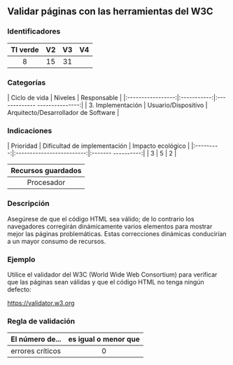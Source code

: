 ## Validar páginas con las herramientas del W3C

 ### Identificadores

 | TI verde | V2 | V3 | V4 |
 |:-------:|:---:|:---:|:----:|
 | 8 | 15 | 31 | |

 ### Categorías

 | Ciclo de vida | Niveles | Responsable |
 |:-----------------:|:-----------:|:------------- ---------------:|
 | 3. Implementación | Usuario/Dispositivo | Arquitecto/Desarrollador de Software |

 ### Indicaciones

 | Prioridad | Dificultad de implementación | Impacto ecológico |
 |:---------:|:-------------------------:|:------- ----------:|
 | 3 | 5 | 2 |

 | Recursos guardados |
 |:---------------:|
 | Procesador |

 ### Descripción

 Asegúrese de que el código HTML sea válido; de lo contrario los navegadores corregirán dinámicamente varios elementos para mostrar mejor las páginas problemáticas.
 Estas correcciones dinámicas conducirían a un mayor consumo de recursos.

 ### Ejemplo

 Utilice el validador del W3C (World Wide Web Consortium) para verificar que las páginas sean válidas y que el código HTML no tenga ningún defecto:

 https://validator.w3.org

 ### Regla de validación

 | El número de... | es igual o menor que |
 |----------------------|:-------------------------:|
 | errores críticos | 0 |
